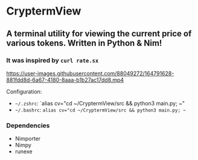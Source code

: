 # CryptermView
## A terminal utility for viewing the current price of various tokens. Written in Python &amp; Nim!
### It was inspired by `curl rate.sx`

https://user-images.githubusercontent.com/88049272/164791628-881fdd8d-6a67-4180-8aaa-b1b27ac17dd8.mp4

Configuration:
  - `~/.zshrc`: `alias cv="cd ~/CryptermView/src && python3 main.py; ~" 
  - `~/.bashrc`: `alias cv="cd ~/CryptermView/src && python3 main.py; ~`

### Dependencies
  - Nimporter
  - Nimpy
  - runexe
